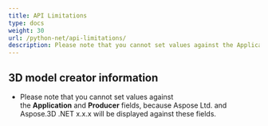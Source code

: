 ```yaml
---
title: API Limitations
type: docs
weight: 30
url: /python-net/api-limitations/
description: Please note that you cannot set values against the Application and Producer fields, because Aspose Ltd. and Aspose.3D .NET x.x.x will be displayed against these fields.
---
```


## **3D model creator information**
- Please note that you cannot set values against the **Application** and **Producer** fields, because Aspose Ltd. and Aspose.3D .NET x.x.x will be displayed against these fields.
